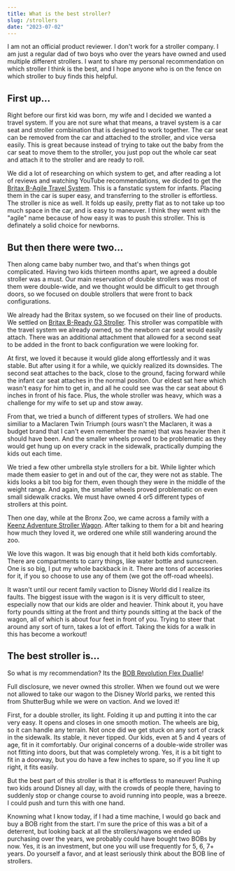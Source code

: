 ```yaml
---
title: What is the best stroller?
slug: /strollers
date: "2023-07-02"
---
```


I am not an official product reviewer. I don't work for a stroller company. I am just a regular dad of two boys who over the years have owned and used multiple different strollers. I want to share my personal recommendation on which stroller I think is the best, and I hope anyone who is on the fence on which stroller to buy finds this helpful.

## First up...
Right before our first kid was born, my wife and I decided we wanted a travel system. If you are not sure what that means, a travel system is a car seat and stroller combination that is designed to work together. The car seat can be removed from the car and attached to the stroller, and vice versa easily. This is great because instead of trying to take out the baby from the car seat to move them to the stroller, you just pop out the whole car seat and attach it to the stroller and are ready to roll.

We did a lot of researching on which system to get, and after reading a lot of reviews and watching YouTube recommendations, we dicded to get the [Britax B-Agile Travel System](https://us.britax.com/shop/travel-systems/britax-b-agile-b-safe-35-travel-system). This is a fanstatic system for infants. Placing them in the car is super easy, and transferring to the stroller is effortless. The stroller is nice as well. It folds up easily, pretty flat as to not take up too much space in the car, and is easy to maneuver. I think they went with the "agile" name because of how easy it was to push this stroller. This is definately a solid choice for newborns.

## But then there were two...
Then along came baby number two, and that's when things got complicated. Having two kids thirteen months apart, we agreed a double stroller was a must. Our main reservation of double strollers was most of them were double-wide, and we thought would be difficult to get through doors, so we focused on double strollers that were front to back configurations. 

We already had the Britax system, so we focused on their line of products. We settled on [Britax B-Ready G3 Stroller](https://us.britax.com/shop/strollers/b-ready-g3-stroller). This stroller was compatible with the travel system we already owned, so the newborn car seat would easily attach. There was an additional attachment that allowed for a second seat to be added in the front to back configuration we were looking for. 

At first, we loved it because it would glide along effortlessly and it was stable. But after using it for a while, we quickly realized its downsides. The second seat attaches to the back, close to the ground, facing forward while the infant car seat attaches in the normal positon. Our eldest sat here which wasn't easy for him to get in, and all he could see was the car seat about 6 inches in front of his face. Plus, the whole stroller was heavy, which was a challenge for my wife to set up and stow away.

From that, we tried a bunch of different types of strollers. We had one similiar to a Maclaren Twin Triumph (ours wasn't the Maclaren, it was a budget brand that I can't even remember the name) that was heavier then it should have been. And the smaller wheels proved to be problematic as they would get hung up on every crack in the sidewalk, practically dumping the kids out each time.

We tried a few other umbrella style strollers for a bit. While lighter which made them easier to get in and out of the car, they were not as stable. The kids looks a bit too big for them, even though they were in the middle of the weight range. And again, the smaller wheels proved problematic on even small sidewalk cracks. We must have owned 4 or5 different types of strollers at this point.

Then one day, while at the Bronx Zoo, we came across a family with a [Keenz Adventure Stroller Wagon](https://keenz.us/products/the-original-keenz-7s-2-0-new-version-ultimate-adventure-stroller-wagon-2-passenger). After talking to them for a bit and hearing how much they loved it, we ordered one while still wandering around the zoo. 

We love this wagon. It was big enough that it held both kids comfortably. There are compartments to carry things, like water bottle and sunscreen. One is so big, I put my whole backback in it. There are tons of accessories for it, if you so choose to use any of them (we got the off-road wheels). 

It wasn't until our recent family vaction to Disney World did I realize its faults. The biggest issue with the wagon is it is very difficult to steer, especially now that our kids are older and heavier. Think about it, you have forty pounds sitting at the front and thirty pounds sitting at the back of the wagon, all of which is about four feet in front of you. Trying to steer that around any sort of turn, takes a lot of effort. Taking the kids for a walk in this has become a workout!


## The best stroller is...
So what is my recommendation? Its the [BOB Revolution Flex Duallie](https://www.bobgear.com/duallie-strollers/revolution-flex-30-duallie)! 

Full disclosure, we never owned this stroller. When we found out we were not allowed to take our wagon to the Disney World parks, we rented this from ShutterBug while we were on vaction. And we loved it!

First, for a double stroller, its light. Folding it up and putting it into the car very easy. It opens and closes in one smooth motion. The wheels are big, so it can handle any terrain. Not once did we get stuck on any sort of crack in the sidewalk. Its stable, it never tipped. Our kids, even at 5 and 4 years of age, fit in it comfortably. Our original concerns of a double-wide stroller was not fitting into doors, but that was completely wrong. Yes, it is a bit tight to fit in a doorway, but you do have a few inches to spare, so if you line it up right, it fits easily.

But the best part of this stroller is that it is effortless to maneuver! Pushing two kids around Disney all day, with the crowds of people there, having to suddenly stop or change course to avoid running into people, was a breeze. I could push and turn this with one hand.

Knowning what I know today, if I had a time machine, I would go back and buy a BOB right from the start. I'm sure the price of this was a bit of a deterrent, but looking back at all the strollers/wagons we ended up purchasing over the years, we probably could have bought two BOBs by now. Yes, it is an investment, but one you will use frequently for 5, 6, 7+ years. Do yourself a favor, and at least seriously think about the BOB line of strollers.